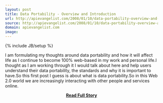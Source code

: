 ```yaml
---
layout: post
title: Data Portability - Overview and Introduction
url: http://apievangelist.com/2008/01/10/data-portability-overview-and-introduction/
source: http://apievangelist.com/2008/01/10/data-portability-overview-and-introduction/
domain: apievangelist.com
image: 
---
```

{% include JB/setup %}<p>I am formulating my thoughts around data portability and how it will affect life as I continue to become 100% web-based in my work and personal life.I thought as I am working through it I would talk about here and help users understand their data portability, the standards and why it is important to have.So this first post I guess is about what is data portability.So in this Web 2.0 world we are increasingly interacting with other people and services online.</p>
<center><p><a href="http://apievangelist.com/2008/01/10/data-portability-overview-and-introduction/" style='padding:25px; font-sze:18px; font-weight: bold;'>Read Full Story</a></p></center>
